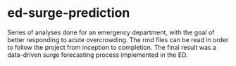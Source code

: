 # ed-surge-prediction
Series of analyses done for an emergency department, with the goal of better responding to acute overcrowding. The rmd files can be read in order to follow the project from inception to completion. The final result was a data-driven surge forecasting process implemented in the ED. 
